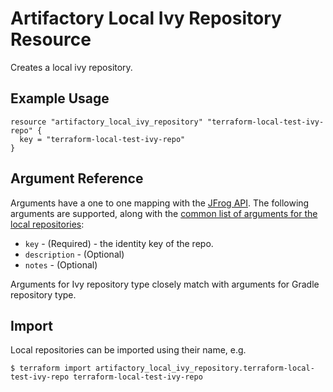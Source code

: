 # Artifactory Local Ivy Repository Resource

Creates a local ivy repository.

## Example Usage

```hcl
resource "artifactory_local_ivy_repository" "terraform-local-test-ivy-repo" {
  key = "terraform-local-test-ivy-repo"
}
```

## Argument Reference

Arguments have a one to one mapping with the [JFrog API](https://www.jfrog.com/confluence/display/RTF/Repository+Configuration+JSON). The following arguments are supported, along with the [common list of arguments for the local repositories](local.md):

* `key` - (Required) - the identity key of the repo.
* `description` - (Optional)
* `notes` - (Optional)

Arguments for Ivy repository type closely match with arguments for Gradle repository type.

## Import

Local repositories can be imported using their name, e.g.
```
$ terraform import artifactory_local_ivy_repository.terraform-local-test-ivy-repo terraform-local-test-ivy-repo
```